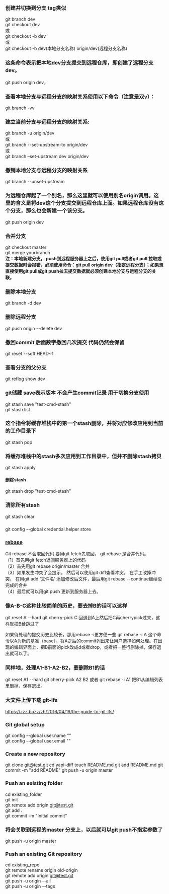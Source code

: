 
### 创建并切换到分支  tag类似  
git branch dev  
git checkout dev  
或  
git checkout -b dev  
或  
git checkout -b dev(本地分支名称) origin/dev(远程分支名称)  
### 这条命令表示把本地dev分支提交到远程仓库，即创建了远程分支dev。
git push origin dev，
### 查看本地分支与远程分支的映射关系使用以下命令（注意是双v）：  
git branch -vv
### 建立当前分支与远程分支的映射关系:
git branch -u origin/dev  
或  
git branch --set-upstream-to origin/dev  
或  
git branch –set-upstream dev origin/dev  
### 撤销本地分支与远程分支的映射关系
git branch --unset-upstream
### 为远程仓库起了一个别名，那么这里就可以使用别名origin调用。这里的含义是将dev这个分支提交到远程仓库上面。如果远程仓库没有这个分支，那么也会新建一个该分支。
git push origin dev  
### 合并分支
git checkout master  
git merge yourbranch  
**注：本地新建分支， push到远程服务器上之后，使用git pull或者git pull 拉取或提交数据时会报错，必须使用命令：git pull origin dev（指定远程分支）；如果想直接使用git pull或git push拉去提交数据就必须创建本地分支与远程分支的关联。**
### 删除本地分支
git branch -d dev  
### 删除远程分支  
git push origin --delete dev

### 撤回commit  后面数字撤回几次提交  代码仍然会保留
git reset --soft HEAD~1

### 查看分支的父分支
git reflog show dev

### git储藏 save表示版本  不会产生commit记录  用于切换分支使用  
git stash save "test-cmd-stash"   
git stash list
### 这个指令将缓存堆栈中的第一个stash删除，并将对应修改应用到当前的工作目录下
git stash pop   
### 将缓存堆栈中的stash多次应用到工作目录中，但并不删除stash拷贝
git stash apply   
#### 删除stash
git stash drop "test-cmd-stash"
### 清除所有stash
git stash clear  

###
git config --global credential.helper store

### [rebase](http://jartto.wang/2018/12/11/git-rebase/)
Git rebase 不会取回代码 要用git fetch先取回， git rebase 是合并代码。  
（1）首先用git fetch返回服务器上的代码  
（2）首先用git rebase origin/master 合并  
（3）如果发生冲突了会提示， 然后可以使用git diff查看冲突， 在手工改掉冲突， 在用git add ‘文件名’ 添加修改后文件，最后用git rebase --continue继续没完成的合并  
（4）最后就可以用git push 更新到服务器上去。  

### 像A-B-C这种比较简单的历史，要去掉B的话可以这样  
git reset A --hard
git cherry-pick C
回退到A上然后把C再cherrypick过来，这样就把B给跳过了

如果待处理的提交历史比较长，那用rebase -i更方便一些
git rebase -i A
这个命令以A为新的基准（base），将A之后的commit列出来让用户选择如何处理。在出现的编辑界面上，把B前面的pick改成d或者drop，或者把一整行删除掉，保存退出就可以了。

### 同样地，处理A1-B1-A2-B2，要删除B1的话
git reset A1 --hard
git cherry-pick A2 B2
或者
git rebase -i A1
把B1从编辑列表里删掉，保存退出。

### 大文件上传下载 git-lfs
https://zzz.buzz/zh/2016/04/19/the-guide-to-git-lfs/

### Git global setup  
git config --global user.name ""  
git config --global user.email ""  

### Create a new repository
git clone git@test.git
cd yapi-diff
touch README.md
git add README.md
git commit -m "add README"
git push -u origin master

### Push an existing folder
cd existing_folder  
git init  
git remote add origin git@test.git  
git add .  
git commit -m "Initial commit"  
### 将会关联到远程的master 分支上，以后就可以git push不指定参数了
git push -u origin master  

### Push an existing Git repository
cd existing_repo  
git remote rename origin old-origin  
git remote add origin git@test.git  
git push -u origin --all  
git push -u origin --tags  
